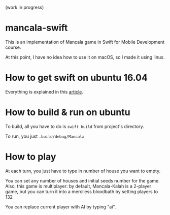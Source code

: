 (work in progress)

# mancala-swift

This is an implementation of Mancala game in Swift for Mobile Development course.

At this point, I have no idea how to use it on macOS, so I made it using linux.

# How to get swift on ubuntu 16.04

Everything is explained in this [article](https://www.twilio.com/blog/2015/12/getting-started-with-swift-on-linux.html).

# How to build & run on ubuntu

To build, all you have to do is `swift build` from project's directory.

To run, you just `.build/debug/Mancala`

# How to play

At each turn, you just have to type in number of house you want to empty.

You can set any number of houses and initial seeds number for the game. Also, this game is multiplayer: by default, Mancala-Kalah is a 2-player game, but you can turn it into a merciless bloodbath by setting players to 132

You can replace current player with AI by typing "ai".

